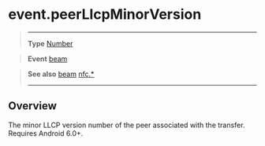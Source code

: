 # event.peerLlcpMinorVersion

> --------------------- ------------------------------------------------------------------------------------------
> __Type__              [Number](https://docs.coronalabs.com/api/type/Number.html)

> __Event__             [beam](/plugin/nfc/event/beam/)

> __See also__          [beam](/plugin/nfc/event/beam/)
>						[nfc.*](/plugin/nfc/)
> --------------------- ------------------------------------------------------------------------------------------

## Overview

The minor LLCP version number of the peer associated with the transfer. Requires Android 6.0+.